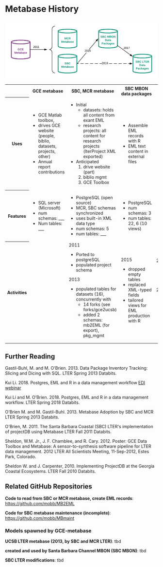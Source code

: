 # Metabase History

![Metabase history](Metabase_history.png)


<table>
<tr>
<th>
&nbsp;
</th>

<th>
GCE metabase
</th>

<th>
SBC, MCR metabase
</th>

<th>
SBC MBON data packages
</th>

<th>
SBC LTER data packages
</th>

</tr>

<tr>
<th>
Uses
</th>

<td>
<ul>
<li>GCE Matlab toolbox, 
<li>drives GCE website (people, biblio, datasets, projects, other)
<li>Annual report contributions

</td>

<td>
<ul>
<li>Initial
<ul>
<li>datasets: holds all content from exant EML
<li>research projects: all content for research projects (lterProject XML exported)
</ul>
<li>Anticipated 
<ol>
<li>drive website (part)
<li>biblio mgmt
<li>GCE Toolbox

</td>

<td>
<ul>
<li>Assemble EML records with R
<li>EML text content in external files
</td>

<td>
<ul>
<li>Assemble EML records with R  
<li>EML text content in external files
<li>Anticipated 
<ol>
<li>drive website (part, TBD)
<li>biblio mgmt
</td>

</tr>



<tr>
<th>
Features
</th>

<td>
<ul>
<li>SQL server (Microsoft)
<li>num schemas: ___
<li>Num tables: ___

</td>

<td>
<ul>
<li>PostgreSQL (open source)
<li>MCR, SBC schemas synchronized
<li>uses built-in XML data type
<li>num schemas: 5
<li>num tables: ___
</td>

<td>
<ul>
<li>PostgreSQL
<li>num schemas: 3
<li>num tables: 22, 6 (10 views)
</td>

<td>
<ul>
<li>PostgreSQL
<li>num schemas: ___
<li>num tables: ___
</td>

</tr>


<tr>
<th>
Activities
</th>

<td>
&nbsp;
</td>

<td>
2011
<ul>
<li>Ported to postgreSQL
<li>populated project schema

</ul>
2013
<ul>
<li>populated tables for datasets (16), concurrently with
<ul><li>14 forks (see forks/gce2ucsb)
<li>added 2 schemas: mb2EML (for export), pkg_mgmt
</ul>
</ul>

</td>

<td>
2015
<ul>
<li>dropped empty tables 
<li>replaced XML-typed fields
<li>tailored views for EML production with R
</td>

<td>
2017
<ul>
<li>copy schema, migrate content
</ul>
2018
<ul>
<li>judicious additions from sbc_metabase, for anticipated uses (above)
</td>

</tr>
</table>


## Further Reading
Gastil-Buhl, M. and M. O'Brien. 2013.
Data Package Inventory Tracking: Slicing and Dicing with SQL.
LTER Spring 2013 Databits.

Kui Li. 2018.
Postgres, EML and R in a data management workflow [EDI webinar](https://environmentaldatainitiative.org/events/training-webinars-workshops/previous-edi-events/postgres-eml-and-r-in-a-data-management-workflow/)

Kui Li and M. O’Brien. 2018.
Postgres, EML and R in a data management workflow.
LTER Spring 2018 Databits.

O'Brien M. and M. Gastil-Buhl. 2013.
Metabase Adoption by SBC and MCR
LTER Spring 2013 Databits.

O'Brien, M. 2011.
The Santa Barbara Coastal (SBC) LTER's implementation of projectDB using Metabase
LTER Fall 2011 Databits.

Sheldon, W.M. Jr., J. F. Chamblee, and R. Cary. 2012. 
Poster: GCE Data Toolbox and Metabase: A
sensor-to-synthesis software pipeline for LTER data management. 2012 LTER All Scientists Meeting,
11-Sep-2012, Estes Park, Colorado.

Sheldon W. and J. Carpenter, 2010. 
Implementing ProjectDB at the Georgia Coastal Ecosystems. 
LTER Fall 2010 Databits.


## Related GitHub Repositories
**Code to read from SBC or MCR metabase, create EML records**: 
https://github.com/mobb/MB2EML

**Code for SBC metabase maintenance (incomplete)**:
https://github.com/mobb/MBmaint

### Models spawned by GCE-metabase
**UCSB LTER metabase (2013, by SBC and MCR LTER)**:
tbd

**created and used by Santa Barbara Channel MBON (SBC MBON)**:
tbd

**SBC LTER modifications**:
tbd
